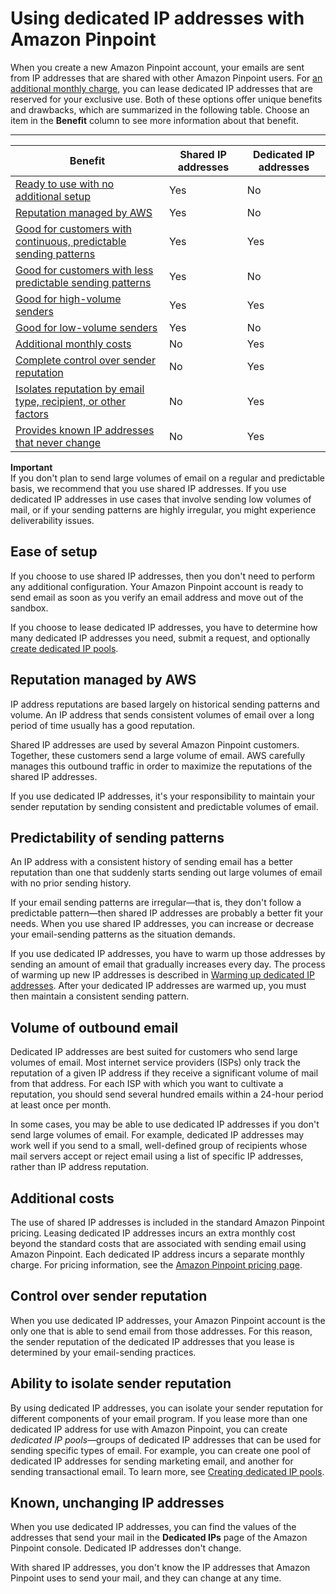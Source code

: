 # Using dedicated IP addresses with Amazon Pinpoint<a name="channels-email-dedicated-ips"></a>

When you create a new Amazon Pinpoint account, your emails are sent from IP addresses that are shared with other Amazon Pinpoint users\. For [an additional monthly charge](https://aws.amazon.com/pricing/#Dedicated_IP_Addresses), you can lease dedicated IP addresses that are reserved for your exclusive use\. Both of these options offer unique benefits and drawbacks, which are summarized in the following table\. Choose an item in the **Benefit** column to see more information about that benefit\.


****  

| Benefit | Shared IP addresses | Dedicated IP addresses | 
| --- | --- | --- | 
| [Ready to use with no additional setup](#channels-email-dedicated-ips-simplicity) | Yes | No | 
| [Reputation managed by AWS](#channels-email-dedicated-ips-managed-reputation) | Yes | No | 
| [Good for customers with continuous, predictable sending patterns](#channels-email-dedicated-ips-sending-patterns) | Yes | Yes | 
| [Good for customers with less predictable sending patterns](#channels-email-dedicated-ips-sending-patterns) | Yes | No | 
| [Good for high\-volume senders](#channels-email-dedicated-ips-sending-volumes) | Yes | Yes | 
| [Good for low\-volume senders](#channels-email-dedicated-ips-sending-volumes) | Yes | No | 
| [Additional monthly costs](#channels-email-dedicated-ips-costs) | No | Yes | 
| [Complete control over sender reputation](#channels-email-dedicated-ips-reputation-control) | No | Yes | 
| [Isolates reputation by email type, recipient, or other factors](#channels-email-dedicated-ips-isolate-reputation) | No | Yes | 
| [Provides known IP addresses that never change](#channels-email-dedicated-ips-known-addresses) | No | Yes | 

**Important**  
If you don't plan to send large volumes of email on a regular and predictable basis, we recommend that you use shared IP addresses\. If you use dedicated IP addresses in use cases that involve sending low volumes of mail, or if your sending patterns are highly irregular, you might experience deliverability issues\.

## Ease of setup<a name="channels-email-dedicated-ips-simplicity"></a>

If you choose to use shared IP addresses, then you don't need to perform any additional configuration\. Your Amazon Pinpoint account is ready to send email as soon as you verify an email address and move out of the sandbox\.

If you choose to lease dedicated IP addresses, you have to determine how many dedicated IP addresses you need, submit a request, and optionally [create dedicated IP pools](channels-email-dedicated-ips-pools.md)\.

## Reputation managed by AWS<a name="channels-email-dedicated-ips-managed-reputation"></a>

IP address reputations are based largely on historical sending patterns and volume\. An IP address that sends consistent volumes of email over a long period of time usually has a good reputation\.

Shared IP addresses are used by several Amazon Pinpoint customers\. Together, these customers send a large volume of email\. AWS carefully manages this outbound traffic in order to maximize the reputations of the shared IP addresses\.

If you use dedicated IP addresses, it's your responsibility to maintain your sender reputation by sending consistent and predictable volumes of email\.

## Predictability of sending patterns<a name="channels-email-dedicated-ips-sending-patterns"></a>

An IP address with a consistent history of sending email has a better reputation than one that suddenly starts sending out large volumes of email with no prior sending history\.

If your email sending patterns are irregular—that is, they don't follow a predictable pattern—then shared IP addresses are probably a better fit your needs\. When you use shared IP addresses, you can increase or decrease your email\-sending patterns as the situation demands\.

If you use dedicated IP addresses, you have to warm up those addresses by sending an amount of email that gradually increases every day\. The process of warming up new IP addresses is described in [Warming up dedicated IP addresses](channels-email-dedicated-ips-warming.md)\. After your dedicated IP addresses are warmed up, you must then maintain a consistent sending pattern\.

## Volume of outbound email<a name="channels-email-dedicated-ips-sending-volumes"></a>

Dedicated IP addresses are best suited for customers who send large volumes of email\. Most internet service providers \(ISPs\) only track the reputation of a given IP address if they receive a significant volume of mail from that address\. For each ISP with which you want to cultivate a reputation, you should send several hundred emails within a 24\-hour period at least once per month\.

In some cases, you may be able to use dedicated IP addresses if you don't send large volumes of email\. For example, dedicated IP addresses may work well if you send to a small, well\-defined group of recipients whose mail servers accept or reject email using a list of specific IP addresses, rather than IP address reputation\. 

## Additional costs<a name="channels-email-dedicated-ips-costs"></a>

The use of shared IP addresses is included in the standard Amazon Pinpoint pricing\. Leasing dedicated IP addresses incurs an extra monthly cost beyond the standard costs that are associated with sending email using Amazon Pinpoint\. Each dedicated IP address incurs a separate monthly charge\. For pricing information, see the [Amazon Pinpoint pricing page](https://aws.amazon.com/pinpoint/pricing/)\.

## Control over sender reputation<a name="channels-email-dedicated-ips-reputation-control"></a>

When you use dedicated IP addresses, your Amazon Pinpoint account is the only one that is able to send email from those addresses\. For this reason, the sender reputation of the dedicated IP addresses that you lease is determined by your email\-sending practices\.

## Ability to isolate sender reputation<a name="channels-email-dedicated-ips-isolate-reputation"></a>

By using dedicated IP addresses, you can isolate your sender reputation for different components of your email program\. If you lease more than one dedicated IP address for use with Amazon Pinpoint, you can create *dedicated IP pools*—groups of dedicated IP addresses that can be used for sending specific types of email\. For example, you can create one pool of dedicated IP addresses for sending marketing email, and another for sending transactional email\. To learn more, see [Creating dedicated IP pools](channels-email-dedicated-ips-pools.md)\.

## Known, unchanging IP addresses<a name="channels-email-dedicated-ips-known-addresses"></a>

When you use dedicated IP addresses, you can find the values of the addresses that send your mail in the **Dedicated IPs** page of the Amazon Pinpoint console\. Dedicated IP addresses don't change\. 

With shared IP addresses, you don't know the IP addresses that Amazon Pinpoint uses to send your mail, and they can change at any time\.